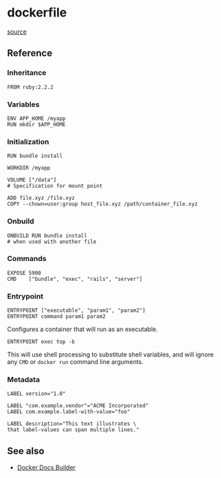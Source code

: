 # dockerfile

[source](https://devhints.io/dockerfile)

## Reference

### Inheritance

```text
FROM ruby:2.2.2
```

### Variables

```text
ENV APP_HOME /myapp
RUN mkdir $APP_HOME
```

### Initialization

```text
RUN bundle install
```

```text
WORKDIR /myapp
```

```text
VOLUME ["/data"]
# Specification for mount point
```

```text
ADD file.xyz /file.xyz
COPY --chown=user:group host_file.xyz /path/container_file.xyz
```

### Onbuild

```text
ONBUILD RUN bundle install
# when used with another file
```

### Commands

```text
EXPOSE 5900
CMD    ["bundle", "exec", "rails", "server"]
```

### Entrypoint

```text
ENTRYPOINT ["executable", "param1", "param2"]
ENTRYPOINT command param1 param2
```

Configures a container that will run as an executable.

```text
ENTRYPOINT exec top -b
```

This will use shell processing to substitute shell variables, and will ignore any `CMD` or `docker run` command line arguments.

### Metadata

```text
LABEL version="1.0"
```

```text
LABEL "com.example.vendor"="ACME Incorporated"
LABEL com.example.label-with-value="foo"
```

```text
LABEL description="This text illustrates \
that label-values can span multiple lines."
```

## See also

* [Docker Docs Builder](https://docs.docker.com/engine/reference/builder)

